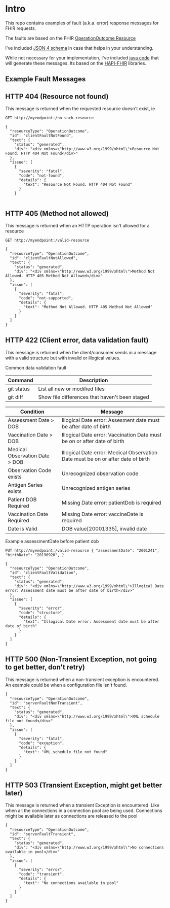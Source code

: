 # Intro
This repo contains examples of fault (a.k.a. error) response messages for FHIR requests.

The faults are based on the FHIR [OperationOutcome Resource](http://hl7.org/implement/standards/fhir/operationoutcome.html)

I've included [JSON 4 schema](./src/main/resources/OperationOutcome-schema4.json) in case that helps in your understanding.

While not necessary for your implementation, I've included [java code](./src/main/java/com/stchome/hapi/proto/BrianOperationOutcomeExample.java) that will generate these messages. Its based on the [HAPI-FHIR](https://hapifhir.io/) libraries. 

## Example Fault Messages

## HTTP 404 (Resource not found)
This message is returned when the requested resource doesn't exist, ie

``GET http://myendpoint:/no-such-resource``

```
{
  "resourceType": "OperationOutcome",
  "id": "clientFaultNotFound",
  "text": {
    "status": "generated",
    "div": "<div xmlns=\"http://www.w3.org/1999/xhtml\">Resource Not Found. HTTP 404 Not Found</div>"
  },
  "issue": [
    {
      "severity": "fatal",
      "code": "not-found",
      "details": {
        "text": "Resource Not Found. HTTP 404 Not Found"
      }
    }
  
```

## HTTP 405 (Method not allowed)

This message is returned when an HTTP operation isn't allowed for a resource

``GET http://myendpoint:/valid-resource``
```
{
  "resourceType": "OperationOutcome",
  "id": "clientFaultNotAllowed",
  "text": {
    "status": "generated",
    "div": "<div xmlns=\"http://www.w3.org/1999/xhtml\">Method Not Allowed. HTTP 405 Method Not Allowed</div>"
  },
  "issue": [
    {
      "severity": "fatal",
      "code": "not-supported",
      "details": {
        "text": "Method Not Allowed. HTTP 405 Method Not Allowed"
      }
    }
  ]
}
```

## HTTP 422 (Client error, data validation fault)

This message is returned when the client/consumer sends in a message with a valid structure but with invalid or illogical values.

Common data validation fault

| Command | Description |
| --- | --- |
| git status | List all new or modified files |
| git diff | Show file differences that haven't been staged |

|Condition                     |Message                                                                             |
|------------------------------|------------------------------------------------------------------------------------|
|Assessment Date          > DOB|Illogical Date error: Assesment date must be after date of birth                    |
|Vaccination Date         > DOB|Illogical Date error: Vaccination Date must be on or after date of birth            |
|Medical Observation Date > DOB|Illogical Date error: Medical Observation Date must be on or after date of birth    |
|Observation Code exists       |Unrecognized observation code                                                       |
|Antigen Series exists         |Unrecognized antigen series                                                         |
|Patient DOB Required          |Missing Date error: patientDob is required                                          |
|Vaccination Date Required     |Missing Date error: vaccineDate is required                                         |
|Date is Valid                 |DOB value[20001335], invalid date                                                   |  

Example assessmentDate before patient dob

``PUT http://myendpoint:/valid-resource
{
	"assessmentDate": "2001241",
	"birthDate": "20190920",
}
``
```
{
  "resourceType": "OperationOutcome",
  "id": "clientFaultValidation",
  "text": {
    "status": "generated",
    "div": "<div xmlns=\"http://www.w3.org/1999/xhtml\">Illogical Date error: Assessment date must be after date of birth</div>"
  },
  "issue": [
    {
      "severity": "error",
      "code": "structure",
      "details": {
        "text": "Illogical Date error: Assessment date must be after date of birth"
      }
    }
  ]
}
```
## HTTP 500 (Non-Transient Exception, not going to get better, don't retry)
This message is returned when a non-transient exception is encountered. An example could be when a configuration file isn't found.
```
{
  "resourceType": "OperationOutcome",
  "id": "serverFaultNonTransient",
  "text": {
    "status": "generated",
    "div": "<div xmlns=\"http://www.w3.org/1999/xhtml\">XML schedule file not found</div>"
  },
  "issue": [
    {
      "severity": "fatal",
      "code": "exception",
      "details": {
        "text": "XML schedule file not found"
      }
    }
  ]
}
```

## HTTP 503 (Transient Exception, might get better later)
This message is returned when a transient Exception is encountered. Like when all the connections in a connection pool are being used. Connections might be available later as connections are released to the pool

```
{
  "resourceType": "OperationOutcome",
  "id": "serverFaultTransient",
  "text": {
    "status": "generated",
    "div": "<div xmlns=\"http://www.w3.org/1999/xhtml\">No connections available in pool</div>"
  },
  "issue": [
    {
      "severity": "error",
      "code": "transient",
      "details": {
        "text": "No connections available in pool"
      }
    }
  ]
}
```

